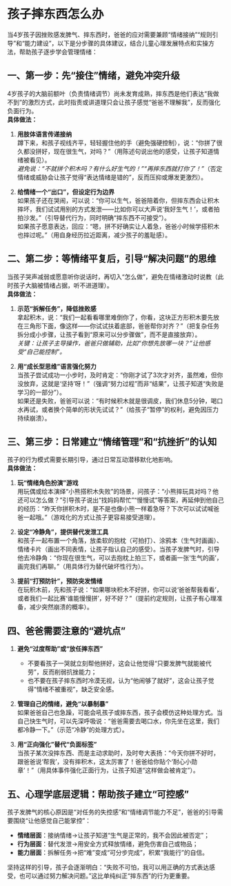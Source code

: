 # 孩子摔东西怎么办

当4岁孩子因挫败感发脾气、摔东西时，爸爸的应对需要兼顾“情绪接纳”“规则引导”和“能力建设”，以下是分步骤的具体建议，结合儿童心理发展特点和实操方法，帮助孩子逐步学会管理情绪：

## **一、第一步：先“接住”情绪，避免冲突升级**

4岁孩子的大脑前额叶（负责情绪调节）尚未发育成熟，摔东西是他们表达“我做不到”的激烈方式，此时指责或讲道理只会让孩子感觉“爸爸不理解我”，反而强化负面行为。  
**具体做法：**  

1. **用肢体语言传递接纳**  
   蹲下来，和孩子视线齐平，轻轻握住他的手（避免强硬控制），说：“你拼了很久都没拼好，现在很生气，对吗？”（用陈述句说出他的感受，让孩子知道情绪被看见）。  
   *避免说：“不就拼个积木吗？有什么好生气的！”“再摔东西就打你了！”*（否定情绪或威胁会让孩子觉得“表达情绪是错的”，反而压抑或爆发更激烈）。  

2. **给情绪一个“出口”，但设定行为边界**  
   如果孩子还在哭闹，可以说：“你可以生气，爸爸陪着你，但摔东西会让积木摔坏，我们试试用别的方式发泄——比如你可以大声说‘我好生气！’，或者拍拍沙发。”（引导替代行为，同时明确“摔东西不可接受”）。  
   如果孩子愿意表达，回应：“嗯，拼不好确实让人着急，爸爸小时候学搭积木也摔过呢。”（用自身经历拉近距离，减少孩子的羞耻感）。  

## **二、第二步：等情绪平复后，引导“解决问题”的思维**

当孩子哭声减弱或愿意听你说话时，再切入“怎么做”，避免在情绪激动时说教（此时孩子大脑被情绪占据，听不进道理）。  
**具体做法：**  

1. **示范“拆解任务”，降低挫败感**  
   拿起积木，说：“我们一起看看哪里难倒你了，你看，这块正方形积木要先放在三角形下面，像这样——你试试扶着底部，爸爸帮你对齐？”（把复杂任务拆分成小步骤，让孩子看到“原来可以分步骤做”，而不是直接放弃）。  
   *关键：让孩子主导操作，爸爸只做辅助，比如“你想先放哪一块？”让他感受“自己能控制”。*  

2. **用“成长型思维”语言强化努力**  
   当孩子尝试成功一小步时，及时肯定：“你刚才试了3次才对齐，虽然难，但你没放弃，这就是‘坚持’呀！”（强调“努力过程”而非“结果”，让孩子知道“失败是学习的一部分”）。  
   如果还是失败，爸爸可以说：“有时候积木就是很调皮，我们休息5分钟，喝口水再试，或者换个简单的形状先试试？”（给孩子“暂停”的权利，避免因压力持续崩溃）。  

## **三、第三步：日常建立“情绪管理”和“抗挫折”的认知**

孩子的行为模式需要长期引导，通过日常互动潜移默化地影响。  
**具体做法：**  

1. **玩“情绪角色扮演”游戏**  
   用玩偶或绘本演绎“小熊搭积木失败”的场景，问孩子：“小熊摔玩具对吗？他还可以怎么做？”引导孩子说出“找妈妈帮忙”“慢慢试”等答案，再延伸到他自己的经历：“昨天你拼积木时，是不是也像小熊一样着急呀？下次可以试试喊爸爸一起哦。”（游戏化的方式让孩子更容易接受道理）。  

2. **设定“冷静角”，提供替代发泄工具**  
   和孩子一起布置一个角落，放柔软的抱枕（可拍打）、涂鸦本（生气时画画）、情绪卡片（画出不同表情，让孩子指认自己的感受）。当孩子发脾气时，引导他去冷静角：“你现在很生气，可以去抱枕上拍三下，或者画一张‘生气的画’，画完我们再聊。”（用具体行为替代破坏性行为）。  

3. **提前“打预防针”，预防突发情绪**  
   在玩积木前，先和孩子说：“如果哪块积木不好拼，你可以说‘爸爸帮我看看’，或者我们一起比赛‘谁能慢慢拼’，好不好？”（提前约定规则，让孩子有心理准备，减少突然崩溃的概率）。  

## **四、爸爸需要注意的“避坑点”**

1. **避免“过度帮助”或“放任摔东西”**  
   - 不要看孩子一哭就立刻帮他拼好，这会让他觉得“只要发脾气就能被代劳”，反而削弱抗挫能力；  
   - 也不要在孩子摔东西时冷漠无视，认为“他闹够了就好”，这会让孩子觉得“情绪不被重视”，缺乏安全感。  

2. **管理自己的情绪，避免“以暴制暴”**  
   如果爸爸自己也急躁，可能会吼孩子或摔东西，孩子会模仿这种处理方式。当自己快生气时，可以先深呼吸说：“爸爸需要去喝口水，你先坐在这里，我们都冷静一下。”（示范“冷静”的处理方式）。  

3. **用“正向强化”替代“负面标签”**  
   当孩子某次没摔东西、而是主动求助时，及时夸大表扬：“今天你拼不好时，跟爸爸说‘帮我’，没有摔积木，这太厉害了！爸爸给你贴个‘耐心小勋章’！”（用具体事件强化正面行为，让孩子知道“这样做会被肯定”）。  

## **五、心理学底层逻辑：帮助孩子建立“可控感”**

孩子发脾气的核心原因是“对任务的失控感”和“情绪调节能力不足”，爸爸的引导需要围绕“让他感觉自己能掌控”：  

- **情绪层面**：接纳情绪→让孩子知道“生气是正常的，我不会因此被否定”；  
- **行为层面**：替代发泄→用安全方式释放情绪，避免伤害自己或物品；  
- **能力层面**：拆解任务→把“难”变成“可分步完成”，积累“我能行”的自信。  

坚持这样的引导，孩子会逐渐明白：“失败不可怕，我可以用正确的方式表达感受，也可以通过努力解决问题。”这比单纯纠正“摔东西”的行为更重要。
